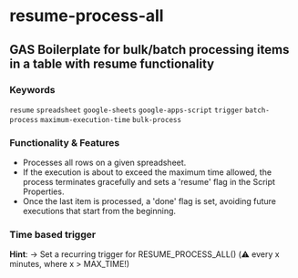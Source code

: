 # resume-process-all 
## GAS Boilerplate for bulk/batch processing items in a table with resume functionality 

### Keywords 
`resume`  `spreadsheet`  `google-sheets`  `google-apps-script`  `trigger`  `batch-process`  `maximum-execution-time`  `bulk-process` 

### Functionality & Features 
- Processes all rows on a given spreadsheet. 
- If the execution is about to exceed the maximum time allowed, the process terminates gracefully and sets a 'resume' flag in the Script Properties. 
- Once the last item is processed, a 'done' flag is set, avoiding future executions that start from the beginning. 

### Time based trigger 
**Hint**: 
→ Set a recurring trigger for RESUME_PROCESS_ALL() (⚠️ every x minutes, where  x > MAX_TIME!)
